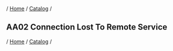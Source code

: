 / [Home](/acctp/) / [Catalog](/acctp/catalog.html) /

## AA02 Connection Lost To Remote Service

/ [Home](/acctp/) / [Catalog](/acctp/catalog.html) /
